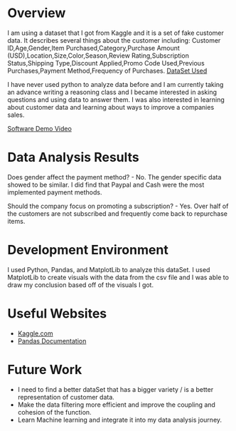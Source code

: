 # Overview

I am using a dataset that I got from Kaggle and it is a set of fake customer data. It describes several things about the customer including: Customer ID,Age,Gender,Item Purchased,Category,Purchase Amount (USD),Location,Size,Color,Season,Review Rating,Subscription Status,Shipping Type,Discount Applied,Promo Code Used,Previous Purchases,Payment Method,Frequency of Purchases.
[DataSet Used](https://kaggle.com/datasets/iamsouravbanerjee/customer-shopping-trends-dataset)

I have never used python to analyze data before and I am currently taking an advance writing a reasoning class and I became interested in asking questions and using data to answer them. I was also interested in learning about customer data and learning about ways to improve a companies sales.

[Software Demo Video](https://clipchamp.com/watch/D6nSvuUfPvz)

# Data Analysis Results

Does gender affect the payment method?
    - No. The gender specific data showed to be similar. I did find that Paypal and Cash were the most implemented payment methods.

Should the company focus on promoting a subscription?
    - Yes. Over half of the customers are not subscribed and frequently come back to repurchase items.

# Development Environment

I used Python, Pandas, and MatplotLib to analyze this dataSet. I used MatplotLib to create visuals with the data from the csv file and I was able to draw my conclusion based off of the visuals I got.

# Useful Websites

* [Kaggle.com](https://www.kaggle.com/)
* [Pandas Documentation](https://pandas.pydata.org/docs/user_guide/index.html)

# Future Work

* I need to find a better dataSet that has a bigger variety / is a better representation of customer data.
* Make the data filtering more efficient and improve the coupling and cohesion of the function.
* Learn Machine learning and integrate it into my data analysis journey.